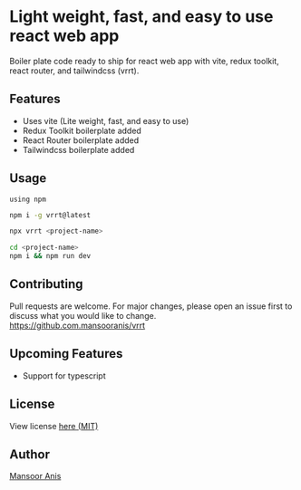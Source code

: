 # Light weight, fast, and easy to use react web app
Boiler plate code ready to ship for react web app with vite, redux toolkit, react router, and tailwindcss (vrrt).

## Features
- Uses vite (Lite weight, fast, and easy to use)
- Redux Toolkit boilerplate added
- React Router boilerplate added
- Tailwindcss boilerplate added
## Usage

`using npm`
```bash
npm i -g vrrt@latest
```
```bash
npx vrrt <project-name>
```
```bash
cd <project-name>
npm i && npm run dev
```
## Contributing
Pull requests are welcome. For major changes, please open an issue first to discuss what you would like to change.
<br/>
https://github.com.mansooranis/vrrt

## Upcoming Features
- Support for typescript

## License
View license [here (MIT)](https://github.com/mansooranis/vrrt/blob/main/LICENSE)
## Author
[Mansoor Anis](https://github.com/mansooranis)